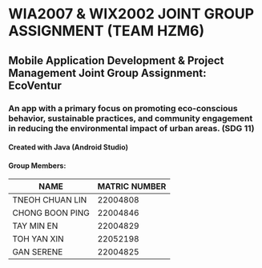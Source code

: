 # WIA2007 & WIX2002 JOINT GROUP ASSIGNMENT (TEAM HZM6)
## Mobile Application Development &amp; Project Management Joint Group Assignment: EcoVentur
### An app with a primary focus on promoting eco-conscious behavior, sustainable practices, and community engagement in reducing the environmental impact of urban areas. (SDG 11)
#### Created with Java (Android Studio)

#### Group Members:
|         **NAME**          | **MATRIC NUMBER** |
|---------------------------|-------------------|
| TNEOH CHUAN LIN           |      22004808     |
| CHONG BOON PING           |      22004846     |
| TAY MIN EN                |      22004829     |
| TOH YAN XIN               |      22052198     |
| GAN SERENE                |      22004825     |
